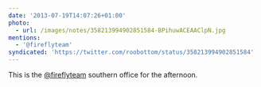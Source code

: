 ```yaml
---
date: '2013-07-19T14:07:26+01:00'
photo:
  - url: /images/notes/358213994902851584-BPihuwACEAAClpN.jpg
mentions:
  - '@fireflyteam'
syndicated: 'https://twitter.com/roobottom/status/358213994902851584'
---
```

This is the [@fireflyteam](https://twitter.com/@fireflyteam) southern office for the afternoon. 
